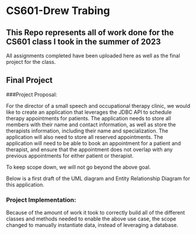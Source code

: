 # CS601-Drew Trabing
## This Repo represents all of work done for the CS601 class I took in the summer of 2023

All assignments completed have been uploaded here as well as the final project for the class. 

## Final Project

###Project Proposal:

For the director of a small speech and occupational therapy clinic, we would like to create an application that leverages the JDBC API to schedule therapy appointments for patients. The application needs to store all members with their name and contact information, as well as store the therapists information, including their name and specialization. The application will also need to store all reserved appointments. The application will need to be able to book an appointment for a patient and therapist, and ensure that the appointment does not overlap with any previous appointments for either patient or therapist. 

To keep scope down, we will not go beyond the above goal.

Below is a first draft of the UML diagram and Entity Relationship Diagram for this application.

### Project Implementation:

Because of the amount of work it took to correctly build all of the different classes and methods needed to enable the above use case, the scope changed to manually instantiate data, instead of leveraging a database. 
